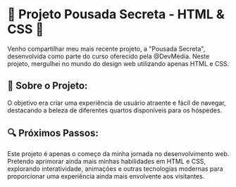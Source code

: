 # 🌟 Projeto Pousada Secreta - HTML & CSS 🌟

Venho compartilhar meu mais recente projeto, a "Pousada Secreta", desenvolvida como parte do curso oferecido pela @DevMedia. Neste projeto, mergulhei no mundo do design web utilizando apenas HTML e CSS.

## 📌 Sobre o Projeto:
O objetivo era criar uma experiência de usuário atraente e fácil de navegar, destacando a beleza de diferentes quartos disponíveis para os hóspedes.

## 🔍 Próximos Passos:
Este projeto é apenas o começo da minha jornada no desenvolvimento web. Pretendo aprimorar ainda mais minhas habilidades em HTML e CSS, explorando interatividade, animações e outras tecnologias modernas para proporcionar uma experiência ainda mais envolvente aos visitantes.
